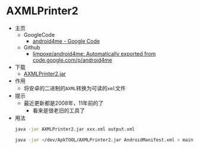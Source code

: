 # AXMLPrinter2

* 主页
  * GoogleCode
    * [android4me - Google Code](https://code.google.com/archive/p/android4me/)
  * Github
    * [limpoxe/android4me: Automatically exported from code.google.com/p/android4me](https://github.com/limpoxe/android4me)
* 下载
  * [AXMLPrinter2.jar](https://code.google.com/archive/p/android4me/downloads)
* 作用
  * 将安卓的二进制的`AXML`转换为可读的`xml`文件
* 提示
  * 最近更新都是2008年，11年前的了
    * 看来是很老旧的工具了
* 用法
  ```bash
  java -jar AXMLPrinter2.jar xxx.xml output.xml
  ```
  ```bash
  java -jar ~/dev/ApkTOOL/AXMLPrinter2.jar AndroidManifest.xml > main.xml
  ```
